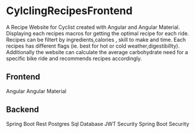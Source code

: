 # CylclingRecipesFrontend

A  Recipe Website for Cyclist created with Angular and Angular Material. Displaying each recipes macros for getting the optimal recipe for each ride.
Recipes can be filtert by ingredients,calories , skill to make and time. Each recipes has different flags (ie. best for  hot or cold weather,digestibillty).
Additionally the website can calculate the average carbohydrate need for a specific bike ride and recommends recipes accordingly.


## Frontend

Angular 
Angular Material

## Backend 

Spring Boot Rest 
Postgres Sql Database
JWT Security Spring  Boot Security